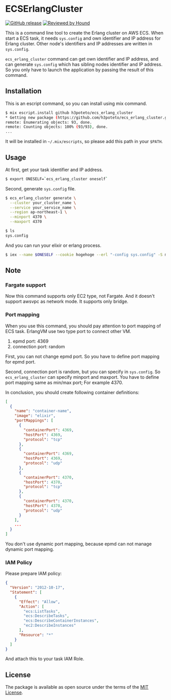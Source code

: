 # ECSErlangCluster

[![GitHub release](https://img.shields.io/github/release/h3poteto/ecs_erlang_cluster.svg)](https://github.com/h3poteto/ecs_erlang_cluster/releases)
[![Reviewed by Hound](https://img.shields.io/badge/Reviewed_by-Hound-8E64B0.svg)](https://houndci.com)

This is a command line tool to create the Erlang cluster on AWS ECS. When start a ECS task, it needs `sys.config` and own identifier and IP address for Erlang cluster. Other node's identifiers and IP addresses are written in `sys.config`.

`ecs_erlang_cluster` command can get own identifier and IP address, and can generate `sys.config` which has sibling nodes identifier and IP address. So you only have to launch the application by passing the result of this command.

## Installation

This is an escript command, so you can install using mix command.

```bash
$ mix escript.install github h3poteto/ecs_erlang_cluster
* Getting new package (https://github.com/h3poteto/ecs_erlang_cluster.git)
remote: Enumerating objects: 93, done.
remote: Counting objects: 100% (93/93), done.
...
```
It will be installed in `~/.mix/escripts`, so please add this path in your `$PATH`.

## Usage

At first, get your task identifier and IP address.

```bash
$ export ONESELF=`ecs_erlang_cluster oneself`
```

Second, generate `sys.config` file.

```bash
$ ecs_erlang_cluster generate \
  --cluster your_cluster_name \
  --service your_service_name \
  --region ap-northeast-1 \
  --minport 4370 \
  --maxport 4370

$ ls
sys.config
```

And you can run your elixir or erlang process.

```bash
$ iex --name $ONESELF --cookie hogehoge --erl "-config sys.config" -S mix
```

## Note
### Fargate support
Now this command supports only EC2 type, not Fargate. And it doesn't support awsvpc as network mode. It supports only bridge.

### Port mapping
When you use this command, you should pay attention to port mapping of ECS task.
ErlangVM use two type port to connect other VM.

1. epmd port: 4369
2. connection port: random

First, you can not change epmd port. So you have to define port mapping for epmd port.

Second, connection port is random, but you can specify in `sys.config`. So `ecs_erlang_cluster` can specify minport and maxport. You have to define port mapping same as min/max port; For example 4370.


In conclusion, you should create following container definitions:

```json
[
  {
    "name": "container-name",
    "image": "elixir",
    "portMappings": [
      {
        "containerPort": 4369,
        "hostPort": 4369,
        "protocol": "tcp"
      },
      {
        "containerPort": 4369,
        "hostPort": 4369,
        "protocol": "udp"
      },
      {
        "containerPort": 4370,
        "hostPort": 4370,
        "protocol": "tcp"
      },
      {
        "containerPort": 4370,
        "hostPort": 4370,
        "protocol": "udp"
      }
    ],
    ...
  }
]
```

You don't use dynamic port mapping, because epmd can not manage dynamic port mapping.

### IAM Policy
Please prepare IAM policy:

```json
{
  "Version": "2012-10-17",
  "Statement": [
    {
      "Effect": "Allow",
      "Action": [
        "ecs:ListTasks",
        "ecs:DescribeTasks",
        "ecs:DescribeContainerInstances",
        "ec2:DescribeInstances"
      ],
      "Resource": "*"
    }
  ]
}
```

And attach this to your task IAM Role.



## License

The package is available as open source under the terms of the [MIT License](https://opensource.org/licenses/MIT).
